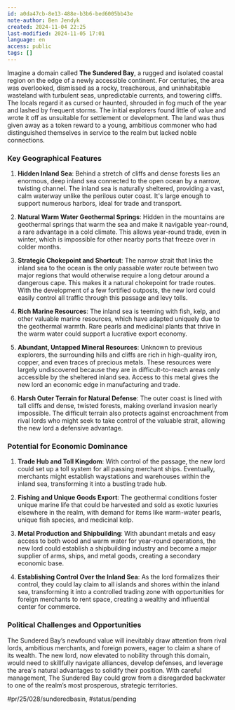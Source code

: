 ```yaml
---
id: a0da47cb-8e13-488e-b3b6-bed6005bb43e
note-author: Ben Jendyk
created: 2024-11-04 22:25
last-modified: 2024-11-05 17:01
language: en
access: public
tags: []
---
```


Imagine a domain called **The Sundered Bay**, a rugged and isolated coastal region on the edge of a newly accessible continent. For centuries, the area was overlooked, dismissed as a rocky, treacherous, and uninhabitable wasteland with turbulent seas, unpredictable currents, and towering cliffs. The locals regard it as cursed or haunted, shrouded in fog much of the year and lashed by frequent storms. The initial explorers found little of value and wrote it off as unsuitable for settlement or development. The land was thus given away as a token reward to a young, ambitious commoner who had distinguished themselves in service to the realm but lacked noble connections.

### Key Geographical Features

1. **Hidden Inland Sea**: Behind a stretch of cliffs and dense forests lies an enormous, deep inland sea connected to the open ocean by a narrow, twisting channel. The inland sea is naturally sheltered, providing a vast, calm waterway unlike the perilous outer coast. It's large enough to support numerous harbors, ideal for trade and transport. 

2. **Natural Warm Water Geothermal Springs**: Hidden in the mountains are geothermal springs that warm the sea and make it navigable year-round, a rare advantage in a cold climate. This allows year-round trade, even in winter, which is impossible for other nearby ports that freeze over in colder months.

3. **Strategic Chokepoint and Shortcut**: The narrow strait that links the inland sea to the ocean is the only passable water route between two major regions that would otherwise require a long detour around a dangerous cape. This makes it a natural chokepoint for trade routes. With the development of a few fortified outposts, the new lord could easily control all traffic through this passage and levy tolls.

4. **Rich Marine Resources**: The inland sea is teeming with fish, kelp, and other valuable marine resources, which have adapted uniquely due to the geothermal warmth. Rare pearls and medicinal plants that thrive in the warm water could support a lucrative export economy.

5. **Abundant, Untapped Mineral Resources**: Unknown to previous explorers, the surrounding hills and cliffs are rich in high-quality iron, copper, and even traces of precious metals. These resources were largely undiscovered because they are in difficult-to-reach areas only accessible by the sheltered inland sea. Access to this metal gives the new lord an economic edge in manufacturing and trade.

6. **Harsh Outer Terrain for Natural Defense**: The outer coast is lined with tall cliffs and dense, twisted forests, making overland invasion nearly impossible. The difficult terrain also protects against encroachment from rival lords who might seek to take control of the valuable strait, allowing the new lord a defensive advantage.

### Potential for Economic Dominance

1. **Trade Hub and Toll Kingdom**: With control of the passage, the new lord could set up a toll system for all passing merchant ships. Eventually, merchants might establish waystations and warehouses within the inland sea, transforming it into a bustling trade hub.

2. **Fishing and Unique Goods Export**: The geothermal conditions foster unique marine life that could be harvested and sold as exotic luxuries elsewhere in the realm, with demand for items like warm-water pearls, unique fish species, and medicinal kelp.

3. **Metal Production and Shipbuilding**: With abundant metals and easy access to both wood and warm water for year-round operations, the new lord could establish a shipbuilding industry and become a major supplier of arms, ships, and metal goods, creating a secondary economic base.

4. **Establishing Control Over the Inland Sea**: As the lord formalizes their control, they could lay claim to all islands and shores within the inland sea, transforming it into a controlled trading zone with opportunities for foreign merchants to rent space, creating a wealthy and influential center for commerce.

### Political Challenges and Opportunities

The Sundered Bay’s newfound value will inevitably draw attention from rival lords, ambitious merchants, and foreign powers, eager to claim a share of its wealth. The new lord, now elevated to nobility through this domain, would need to skillfully navigate alliances, develop defenses, and leverage the area's natural advantages to solidify their position. With careful management, The Sundered Bay could grow from a disregarded backwater to one of the realm’s most prosperous, strategic territories.


#pr/25/028/sunderedbasin, #status/pending